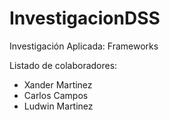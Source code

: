 # InvestigacionDSS
Investigación Aplicada: Frameworks


Listado de colaboradores:
 - Xander Martinez
 - Carlos Campos
 - Ludwin Martinez

